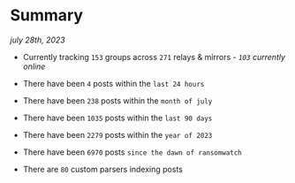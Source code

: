 
# Summary
_july 28th, 2023_

- Currently tracking `153` groups across `271` relays & mirrors - _`103` currently online_

- There have been `4` posts within the `last 24 hours`

- There have been `238` posts within the `month of july`

- There have been `1035` posts within the `last 90 days`

- There have been `2279` posts within the `year of 2023`

- There have been `6970` posts `since the dawn of ransomwatch`

- There are `80` custom parsers indexing posts

